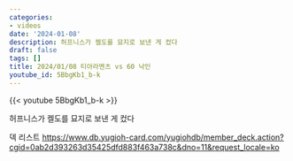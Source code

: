 ```yaml
---
categories:
- videos
date: '2024-01-08'
description: 허프니스가 켈도를 묘지로 보낸 게 컸다
draft: false
tags: []
title: 2024/01/08 티아라멘츠 vs 60 낙인
youtube_id: 5BbgKb1_b-k
---
```



{{< youtube 5BbgKb1_b-k >}}

허프니스가 켈도를 묘지로 보낸 게 컸다

덱 리스트
https://www.db.yugioh-card.com/yugiohdb/member_deck.action?cgid=0ab2d393263d35425dfd883f463a738c&dno=11&request_locale=ko